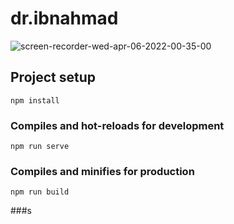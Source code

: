 # dr.ibnahmad

![screen-recorder-wed-apr-06-2022-00-35-00](https://user-images.githubusercontent.com/93975913/161873814-fd250862-0764-43a6-b844-123ec178fa96.gif)

## Project setup

```
npm install
```

### Compiles and hot-reloads for development

```
npm run serve
```

### Compiles and minifies for production

```
npm run build
```

###s

```

```

```

```

